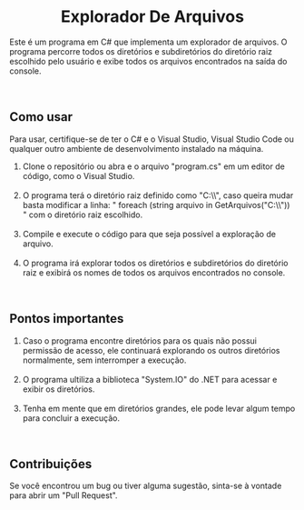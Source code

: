 <h1 align="center">Explorador De Arquivos</h1>
<p>  Este é um programa em C# que implementa um explorador de arquivos. O programa percorre todos os diretórios e subdiretórios do diretório raiz escolhido pelo usuário e exibe todos os arquivos encontrados na saída do console.</p>
<br>
<h2>Como usar</h2>
<p>  Para usar, certifique-se de ter o C# e o Visual Studio, Visual Studio Code ou qualquer outro ambiente de desenvolvimento instalado na máquina.</p>
<ol>
      <li>Clone o repositório ou abra e o arquivo "program.cs" em um editor de código, como o Visual Studio.</li>
      <br>
      <li>O programa terá o diretório raiz definido como "C:\\", caso queira mudar basta modificar a linha: " foreach (string arquivo in GetArquivos("C:\\")) " com o diretório raiz escolhido.</li>
      <br>
      <li>Compile e execute o código para que seja possível a exploração de arquivo.</li>
      <br>
      <li>O programa irá explorar todos os diretórios e subdiretórios do diretório raiz e exibirá os nomes de todos os arquivos encontrados no console.</li> 
</ol>
<br>
<h2>Pontos importantes</h2>
<ol>
  <li>Caso o programa encontre diretórios para os quais não possui permissão de acesso, ele continuará explorando os outros diretórios 
      normalmente, sem interromper a execução.</li>
      <br>
  <li>O programa ultiliza a biblioteca "System.IO" do .NET para acessar e exibir os diretórios.</li>
      <br>
  <li>Tenha em mente que em diretórios grandes, ele pode levar algum tempo para concluir a execução.</li>
</ol>
<br>
<h2>Contribuições</h2>
<p>  Se você encontrou um bug ou tiver alguma sugestão, sinta-se à vontade para abrir um "Pull Request".</p>
